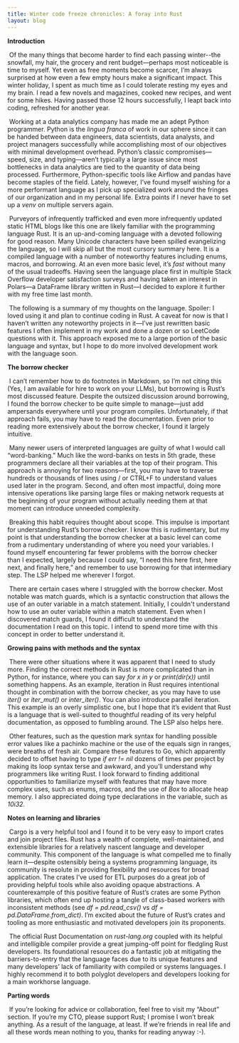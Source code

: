 ```yaml
---
title: Winter code freeze chronicles: A foray into Rust
layout: blog
---
```




**Introduction**

​	Of the many things that become harder to find each passing winter--the snowfall, my hair, the grocery and rent budget—perhaps most noticeable is time to myself. Yet even as free moments become scarcer, I’m always surprised at how even a few empty hours make a significant impact. This winter holiday, I spent as much time as I could tolerate resting my eyes and my brain. I read a few novels and magazines, cooked new recipes, and went for some hikes. Having passed those 12 hours successfully, I leapt back into coding, refreshed for another year.

​	Working at a data analytics company has made me an adept Python programmer. Python is the *lingua franca* of work in our sphere since it can be handed between data engineers, data scientists, data analysts, and project managers successfully while accomplishing most of our objectives with minimal development overhead. Python’s classic compromises—speed, size, and typing—aren’t typically a large issue since most bottlenecks in data analytics are tied to the quantity of data being processed. Furthermore, Python-specific tools like Airflow and pandas have become staples of the field. Lately, however, I’ve found myself wishing for a more performant language as I pick up specialized work around the fringes of our organization and in my personal life. Extra points if I never have to set up a *venv* on multiple servers again.

​	Purveyors of infrequently trafficked and even more infrequently updated static HTML blogs like this one are likely familiar with the programming language Rust. It is an up-and-coming language with a devoted following for good reason. Many Unicode characters have been spilled evangelizing the language, so I will skip all but the most cursory summary here. It is a compiled language with a number of noteworthy features including enums, macros, and borrowing. At an even more basic level, it’s *fast* without many of the usual tradeoffs. Having seen the language place first in multiple Stack Overflow developer satisfaction surveys and having taken an interest in Polars—a DataFrame library written in Rust—I decided to explore it further with my free time last month.

​	The following is a summary of my thoughts on the language. Spoiler: I loved using it and plan to continue coding in Rust. A caveat for now is that I haven’t written any noteworthy projects in it—I’ve just rewritten basic features I often implement in my work and done a dozen or so LeetCode questions with it. This approach exposed me to a large portion of the basic language and syntax, but I hope to do more involved development work with the language soon.

**The borrow checker**

​	I can’t remember how to do footnotes in Markdown, so I’m not citing this (Yes, I am available for hire to work on your LLMs), but borrowing is Rust’s most discussed feature. Despite the outsized discussion around borrowing, I found the borrow checker to be quite simple to manage—just add ampersands everywhere until your program compiles. Unfortunately, if that approach fails, you may have to read the documentation. Even prior to reading more extensively about the borrow checker, I found it largely intuitive. 

​	Many newer users of interpreted languages are guilty of what I would call “word-banking.” Much like the word-banks on tests in 5th grade, these programmers declare all their variables at the top of their program. This approach is annoying for two reasons—first, you may have to traverse hundreds or thousands of lines using / or CTRL+F to understand values used later in the program. Second, and often most impactful, doing more intensive operations like parsing large files or making network requests at the beginning of your program without actually needing them at that moment can introduce unneeded complexity.

​	Breaking this habit requires thought about scope. This impulse is important for understanding Rust’s borrow checker. I know this is rudimentary, but my point is that understanding the borrow checker at a basic level can come from a rudimentary understanding of where you need your variables. I found myself encountering far fewer problems with the borrow checker than I expected, largely because I could say, “I need this here first, here next, and finally here,” and remember to use borrowing for that intermediary step. The LSP helped me wherever I forgot.

​	There are certain cases where I struggled with the borrow checker. Most notable was match guards, which is a syntactic construction that allows the use of an outer variable in a match statement. Initially, I couldn't understand how to use an outer variable within a match statement. Even when I discovered match guards, I found it difficult to understand the documentation I read on this topic. I intend to spend more time with this concept in order to better understand it.

**Growing pains with methods and the syntax**

​	There were other situations where it was apparent that I need to study more. Finding the correct methods in Rust is more complicated than in Python, for instance, where you can say *for x in y* or *print(dir(x))* until something happens. As an example, iteration in Rust requires intentional thought in combination with the borrow checker, as you may have to use *iter()* or *iter_mut()* or *inter_iter()*. You can also introduce parallel iteration. This example is an overly simplistic one, but I hope that it’s evident that Rust is a language that is well-suited to thoughtful reading of its very helpful documentation, as opposed to fumbling around. The LSP also helps here.

​	Other features, such as the question mark syntax for handling possible error values like a pachinko machine or the use of the equals sign in ranges, were breaths of fresh air. Compare these features to Go, which apparently decided to offset having to type *if err != nil* dozens of times per project by making its loop syntax terse and awkward, and you’ll understand why programmers like writing Rust. I look forward to finding additional opportunities to familiarize myself with features that may have more complex uses, such as enums, macros, and the use of *Box* to allocate heap memory. I also appreciated doing type declarations in the variable, such as *10i32*.

**Notes on learning and libraries**

​	Cargo is a very helpful tool and I found it to be very easy to import crates and join project files. Rust has a wealth of complete, well-maintained, and extensible libraries for a relatively nascent language and developer community. This component of the language is what compelled me to finally learn it—despite ostensibly being a systems programming language, its community is resolute in providing flexibility and resources for broad application. The crates I’ve used for ETL purposes do a great job of providing helpful tools while also avoiding opaque abstractions. A counterexample of this positive feature of Rust’s crates are some Python libraries, which often end up hosting a tangle of class-based workers with inconsistent methods (see *df = pd.read_csv()* vs *df = pd.DataFrame.from_dict)*. I’m excited about the future of Rust’s crates and tooling as more enthusiastic and motivated developers join its proponents.

​	The official Rust Documentation on *rust-lang.org* coupled with its helpful and intelligible compiler provide a great jumping-off point for fledgling Rust developers. Its foundational resources do a fantastic job at mitigating the barriers-to-entry that the language faces due to its unique features and many developers’ lack of familiarity with compiled or systems languages. I highly recommend it to both polyglot developers and developers looking for a main workhorse language.

**Parting words**

​	If you’re looking for advice or collaboration, feel free to visit my “About” section. If you’re my CTO, please support Rust; I promise I won’t break anything. As a result of the language, at least. If we’re friends in real life and all these words mean nothing to you, thanks for reading anyway :-).